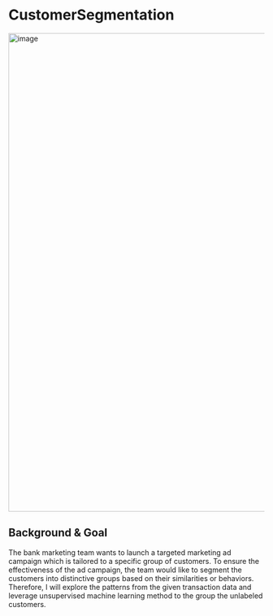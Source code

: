 # CustomerSegmentation
<img width="942" alt="image" src="https://user-images.githubusercontent.com/47039591/156309367-1099330e-03d2-402f-b6f5-e4de95767347.png">

## Background & Goal
The bank marketing team wants to launch a targeted marketing ad campaign which is tailored  to a specific group of customers.  To ensure the effectiveness of the ad campaign, the team would like to segment the customers into distinctive groups based on their similarities or behaviors. Therefore, I will explore the patterns from the given transaction data and leverage unsupervised machine learning method to the group the unlabeled customers.

